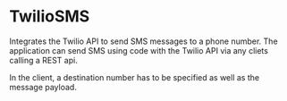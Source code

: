 # TwilioSMS

Integrates the Twilio API to send SMS messages to a phone number.
The application can send SMS using code with the Twilio API via any cliets calling a REST api. 

In the client, a destination number has to be specified as well as the message payload.
